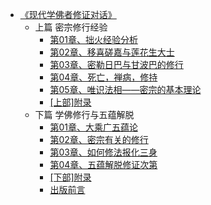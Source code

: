 - [《现代学佛者修证对话》](打坐禅定/《现代学佛者修证对话》/《现代学佛者修证对话》.md)
  - 上篇 密宗修行经验
    - [第01章、拙火经验分析](打坐禅定/《现代学佛者修证对话》/第01章、拙火经验分析.md)
    - [第02章、移喜磋嘉与莲花生大士](打坐禅定/《现代学佛者修证对话》/第02章、移喜磋嘉与莲花生大士.md)
    - [第03章、密勒日巴与甘波巴的修行](打坐禅定/《现代学佛者修证对话》/第03章、密勒日巴与甘波巴的修行.md)
    - [第04章、死亡，禅病，修持](打坐禅定/《现代学佛者修证对话》/第04章、死亡，禅病，修持.md)
    - [第05章、唯识法相——密宗的基本理论](打坐禅定/《现代学佛者修证对话》/第05章、唯识法相——密宗的基本理论.md)
    - [[上部]附录](打坐禅定/《现代学佛者修证对话》/[上部]附录.md)
  - 下篇 学佛修行与五蕴解脱
    - [第01章、大乘广五蕴论](打坐禅定/《现代学佛者修证对话》/第01章、大乘广五蕴论.md)
    - [第02章、密宗有关的修行](打坐禅定/《现代学佛者修证对话》/第02章、密宗有关的修行.md)
    - [第03章、如何修法报化三身](打坐禅定/《现代学佛者修证对话》/第03章、如何修法报化三身.md)
    - [第04章、五蕴解脱修证次第](打坐禅定/《现代学佛者修证对话》/第04章、五蕴解脱修证次第.md)
    - [[下部]附录](打坐禅定/《现代学佛者修证对话》/[下部]附录.md)
    - [出版前言](打坐禅定/《现代学佛者修证对话》/出版前言.md)